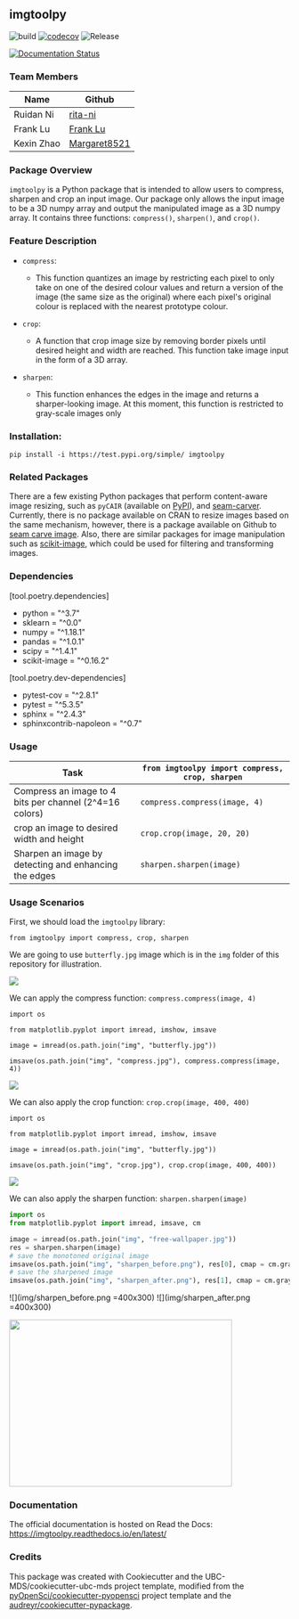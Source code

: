 ## imgtoolpy

![build](https://github.com/UBC-MDS/imgtoolpy/workflows/build/badge.svg) [![codecov](https://codecov.io/gh/UBC-MDS/imgtoolpy/branch/master/graph/badge.svg)](https://codecov.io/gh/UBC-MDS/imgtoolpy) ![Release](https://github.com/UBC-MDS/imgtoolpy/workflows/Release/badge.svg)

[![Documentation Status](https://readthedocs.org/projects/imgtoolpy/badge/?version=latest)](https://imgtoolpy.readthedocs.io/en/latest/?badge=latest)


### Team Members

|Name    |  Github   |
|---------|---------------------|
|Ruidan Ni |  [rita-ni](https://github.com/rita-ni)|
|Frank Lu|  [Frank Lu](https://github.com/franklu2014)|
|Kexin Zhao| [Margaret8521](https://github.com/Margaret8521)|


### Package Overview

`imgtoolpy` is a Python package that is intended to allow users to compress, sharpen and crop an input image.
Our package only allows the input image to be a 3D numpy array and output the manipulated image as a 3D numpy array. It contains three functions: `compress()`, `sharpen()`, and `crop()`.


### Feature Description

- `compress`:
  - This function quantizes an image by restricting each pixel to only take on one of the desired colour values
  and return a version of the image (the same size as the original) where each pixel's original colour is replaced with the nearest prototype colour.

- `crop`:
  - A function that crop image size by removing border pixels until desired height and width are reached. This function take image input in the form of a 3D array.

- `sharpen`:
  - This function enhances the edges in the image and returns a sharper-looking image.  At this moment, this function is restricted to gray-scale images only



### Installation:

```
pip install -i https://test.pypi.org/simple/ imgtoolpy
```

### Related Packages

  There are a few existing Python packages that perform content-aware image resizing, such as `pyCAIR` (available on [PyPI](https://pypi.org/project/pyCAIR/)), and [seam-carver](https://pypi.org/project/seam-carver/). Currently, there is no package available on CRAN to resize images based on the same mechanism, however, there is a package available on Github to [seam carve image](https://github.com/vgorte/SC-Package-R).  Also, there are similar packages for image manipulation such as [scikit-image](https://github.com/scikit-image/scikit-image), which could be used for filtering and transforming images.

### Dependencies

[tool.poetry.dependencies]
- python = "^3.7"
- sklearn = "^0.0"
- numpy = "^1.18.1"
- pandas = "^1.0.1"
- scipy = "^1.4.1"
- scikit-image = "^0.16.2"

[tool.poetry.dev-dependencies]
- pytest-cov = "^2.8.1"
- pytest = "^5.3.5"
- sphinx = "^2.4.3"
- sphinxcontrib-napoleon = "^0.7"


### Usage

|Task    |  `from imgtoolpy import compress, crop, sharpen`   |
|---------|---------------------|
|Compress an image to 4 bits per channel (2^4=16 colors)|  `compress.compress(image, 4)` |
|crop an image to desired width and height  |  `crop.crop(image, 20, 20)`|
|Sharpen an image by detecting and enhancing the edges|  `sharpen.sharpen(image)`|

### Usage Scenarios

First, we should load the `imgtoolpy` library:

`from imgtoolpy import compress, crop, sharpen`

We are going to use `butterfly.jpg` image which is in the `img` folder of this repository for illustration.

![](img/butterfly.jpg)

We can apply the compress function:
`compress.compress(image, 4)`

```
import os

from matplotlib.pyplot import imread, imshow, imsave

image = imread(os.path.join("img", "butterfly.jpg"))

imsave(os.path.join("img", "compress.jpg"), compress.compress(image, 4))
```
![](img/compress.jpg)


We can also apply the crop function:
`crop.crop(image, 400, 400)`


```
import os

from matplotlib.pyplot import imread, imshow, imsave

image = imread(os.path.join("img", "butterfly.jpg"))

imsave(os.path.join("img", "crop.jpg"), crop.crop(image, 400, 400))
```

![](img/crop.jpg)

We can also apply the sharpen function:
`sharpen.sharpen(image)`

```python
import os
from matplotlib.pyplot import imread, imsave, cm

image = imread(os.path.join("img", "free-wallpaper.jpg"))
res = sharpen.sharpen(image)
# save the monotoned original image
imsave(os.path.join("img", "sharpen_before.png"), res[0], cmap = cm.gray)
# save the sharpened image
imsave(os.path.join("img", "sharpen_after.png"), res[1], cmap = cm.gray)
```

![](img/sharpen_before.png =400x300) ![](img/sharpen_after.png =400x300)

<img src="img/sharpen_before.png" data-canonical-src="img/sharpen_before.png" width="400" height="300" />



### Documentation
The official documentation is hosted on Read the Docs: <https://imgtoolpy.readthedocs.io/en/latest/>

### Credits
This package was created with Cookiecutter and the UBC-MDS/cookiecutter-ubc-mds project template, modified from the [pyOpenSci/cookiecutter-pyopensci](https://github.com/pyOpenSci/cookiecutter-pyopensci) project template and the [audreyr/cookiecutter-pypackage](https://github.com/audreyr/cookiecutter-pypackage).

